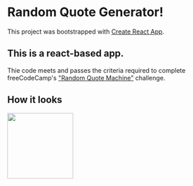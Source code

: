 # Random Quote Generator!

This project was bootstrapped with [Create React App](https://github.com/facebook/create-react-app).

## This is a react-based app.

Thie code meets and passes the criteria required to complete freeCodeCamp's <a href="https://www.freecodecamp.org/learn/front-end-development-libraries/front-end-development-libraries-projects/build-a-random-quote-machine">"Random Quote Machine"</a> challenge.

## How it looks

<img src="https://i.imgur.com/qNWLHEL.png" style="width: 150px; height: auto" />
